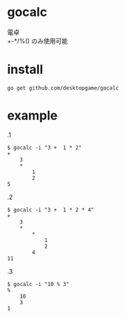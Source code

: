 # gocalc

電卓  
+-\*/%() のみ使用可能

# install

```
go get github.com/desktopgame/gocalc
```

# example

.1

```
$ gocalc -i "3 +  1 * 2"
+
    3
    *
        1
        2
5
```

.2

```
$ gocalc -i "3 +  1 * 2 * 4"
+
    3
    *
        *
            1
            2
        4
11
```

.3

```
$ gocalc -i "10 % 3"
%
    10
    3
1
```
